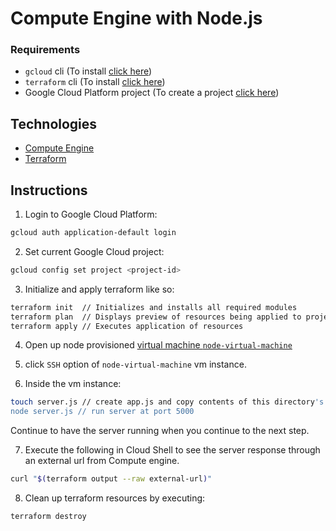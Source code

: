 # Compute Engine with Node.js

### Requirements

- `gcloud` cli (To install [click here](https://cloud.google.com/sdk/docs/install))
- `terraform` cli (To install [click here](https://developer.hashicorp.com/terraform/tutorials/gcp-get-started/install-cli))
- Google Cloud Platform project (To create a project [click here](https://cloud.google.com/resource-manager/docs/creating-managing-projects#gcloud))

## Technologies

- [Compute Engine](https://cloud.google.com/compute)
- [Terraform](https://registry.terraform.io)

## Instructions

1. Login to Google Cloud Platform:

```bash
gcloud auth application-default login
```

2. Set current Google Cloud project:

```bash
gcloud config set project <project-id>
```

3. Initialize and apply terraform like so:

```bash
terraform init  // Initializes and installs all required modules
terraform plan  // Displays preview of resources being applied to project
terraform apply // Executes application of resources
```

4. Open up node provisioned [virtual machine `node-virtual-machine`](https://console.cloud.google.com/compute/instances)

5. click `SSH` option of `node-virtual-machine` vm instance.

6. Inside the vm instance:

```bash
touch server.js // create app.js and copy contents of this directory's `./app.js`
node server.js // run server at port 5000
```

Continue to have the server running when you continue to the next step.

7. Execute the following in Cloud Shell to see the server response through an external url from Compute engine.

```bash
curl "$(terraform output --raw external-url)"
```

8. Clean up terraform resources by executing:

```bash
terraform destroy
```
